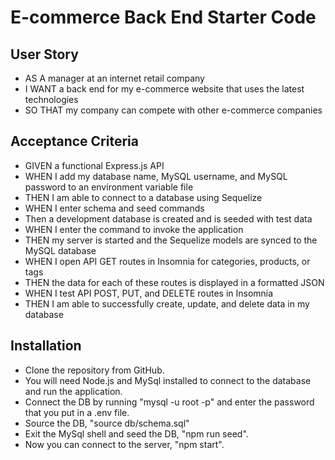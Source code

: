 # E-commerce Back End Starter Code

## User Story
* AS A manager at an internet retail company
* I WANT a back end for my e-commerce website that uses the latest technologies
* SO THAT my company can compete with other e-commerce companies

## Acceptance Criteria
* GIVEN a functional Express.js API
* WHEN I add my database name, MySQL username, and MySQL password to an environment variable file
* THEN I am able to connect to a database using Sequelize
* WHEN I enter schema and seed commands
* Then a development database is created and is seeded with test data
* WHEN I enter the command to invoke the application
* THEN my server is started and the Sequelize models are synced to the MySQL database
* WHEN I open API GET routes in Insomnia for categories, products, or tags
* THEN the data for each of these routes is displayed in a formatted JSON
* WHEN I test API POST, PUT, and DELETE routes in Insomnia
* THEN I am able to successfully create, update, and delete data in my database

## Installation
* Clone the repository from GitHub.
* You will need Node.js and MySql installed to connect to the database and run the application.
* Connect the DB by running "mysql -u root -p" and enter the password that you put in a .env file.
* Source the DB, "source db/schema.sql"
* Exit the MySql shell and seed the DB, "npm run seed".
* Now you can connect to the server, "npm start".